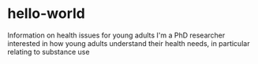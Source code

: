 # hello-world
Information on health issues for young adults
I'm a PhD researcher interested in how young adults understand their health needs, in particular relating to substance use

